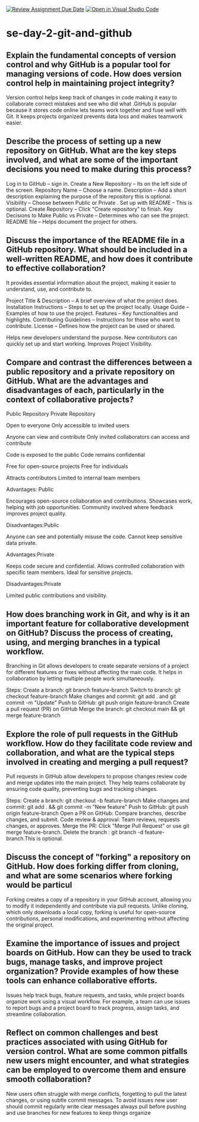 [![Review Assignment Due Date](https://classroom.github.com/assets/deadline-readme-button-22041afd0340ce965d47ae6ef1cefeee28c7c493a6346c4f15d667ab976d596c.svg)](https://classroom.github.com/a/8wgCKhpZ)
[![Open in Visual Studio Code](https://classroom.github.com/assets/open-in-vscode-2e0aaae1b6195c2367325f4f02e2d04e9abb55f0b24a779b69b11b9e10269abc.svg)](https://classroom.github.com/online_ide?assignment_repo_id=18390497&assignment_repo_type=AssignmentRepo)
# se-day-2-git-and-github
## Explain the fundamental concepts of version control and why GitHub is a popular tool for managing versions of code. How does version control help in maintaining project integrity?     
Version control helps keep track of changes in code making it easy to collaborate correct mistakes and see who did what .GitHub is popular because it stores code online lets teams work together and fuse well with Git. It keeps projects organized prevents data loss and makes teamwork easier.




## Describe the process of setting up a new repository on GitHub. What are the key steps involved, and what are some of the important decisions you need to make during this process?
Log in to GitHub – sign in.
Create a New Repository – its on the left side of the screen.
Repository Name – Choose a name.
Description – Add a short description explaining the purpose of the repository this is optional.
Visibility – Choose between Public or Private .
Set up with README  – This is optional.
Create Repository – Click "Create repository" to finish.
Key Decisions to Make
Public vs Private – Determines who can see the project.
README file – Helps document the project for others.


## Discuss the importance of the README file in a GitHub repository. What should be included in a well-written README, and how does it contribute to effective collaboration?
It provides essential information about the project, making it easier to understand, use, and contribute to.

Project Title & Description – A brief overview of what the project does.
Installation Instructions – Steps to set up the project locally.
Usage Guide – Examples of how to use the project.
Features – Key functionalities and highlights.
Contributing Guidelines – Instructions for those who want to contribute.
License – Defines how the project can be used or shared.

Helps new developers understand the purpose. New contributors can quickly set up and start working.
Improves Project Visibility.






## Compare and contrast the differences between a public repository and a private repository on GitHub. What are the advantages and disadvantages of each, particularly in the context of collaborative projects?

Public Repository             Private Repository

Open to everyone	            Only accessible to invited users

Anyone can view and contribute	Only invited collaborators can access and contribute

Code is exposed to the public 	Code remains confidential

Free for open-source projects 	Free for individuals

Attracts contributors          	Limited to internal team members

Advantages: Public

Encourages open-source collaboration and contributions.
Showcases work, helping with job opportunities.
Community involved where feedback improves project quality.

Disadvantages:Public

Anyone can see and potentially misuse the code.
Cannot keep sensitive data private.

Advantages:Private

Keeps code secure and confidential.
Allows controlled collaboration with specific team members.
Ideal for sensitive projects.

Disadvantages:Private

Limited public contributions and visibility.



## How does branching work in Git, and why is it an important feature for collaborative development on GitHub? Discuss the process of creating, using, and merging branches in a typical workflow.
Branching in Git allows developers to create separate versions of a project for different features or fixes without affecting the main code. It helps in collaboration by letting multiple people work simultaneously.

Steps:
Create a branch: git branch feature-branch
Switch to branch: git checkout feature-branch
Make changes and commit: git add . and git commit -m "Update"
Push to GitHub: git push origin feature-branch
Create a pull request (PR) on GitHub
Merge the branch: git checkout main && git merge feature-branch


## Explore the role of pull requests in the GitHub workflow. How do they facilitate code review and collaboration, and what are the typical steps involved in creating and merging a pull request?

Pull requests  in GitHub allow developers to propose changes review code and merge updates into the main project. They help teams collaborate by ensuring code quality, preventing bugs and tracking changes.

Steps:
Create a branch: git checkout -b feature-branch
Make changes and commit: git add . && git commit -m "New feature"
Push to GitHub: git push origin feature-branch
Open a PR on GitHub: Compare branches, describe changes, and submit.
Code review & approval: Team reviews, requests changes, or approves.
Merge the PR: Click "Merge Pull Request" or use git merge feature-branch.
Delete the branch : git branch -d feature-branch.This is optional.


## Discuss the concept of "forking" a repository on GitHub. How does forking differ from cloning, and what are some scenarios where forking would be particul

Forking creates a copy of a repository in your GitHub account, allowing you to modify it independently and contribute via pull requests. Unlike cloning, which only downloads a local copy, forking is useful for open-source contributions, personal modifications, and experimenting without affecting the original project.


## Examine the importance of issues and project boards on GitHub. How can they be used to track bugs, manage tasks, and improve project organization? Provide examples of how these tools can enhance collaborative efforts.

Issues help track bugs, feature requests, and tasks, while project boards organize work using a visual workflow. For example, a team can use issues to report bugs and a project board to track progress, assign tasks, and streamline collaboration.

## Reflect on common challenges and best practices associated with using GitHub for version control. What are some common pitfalls new users might encounter, and what strategies can be employed to overcome them and ensure smooth collaboration?

New users often struggle with merge conflicts, forgetting to pull the latest changes, or using subtle commit messages. To avoid issues  new user should commit regularly write clear messages always pull before pushing and use branches for new features to keep things organize




